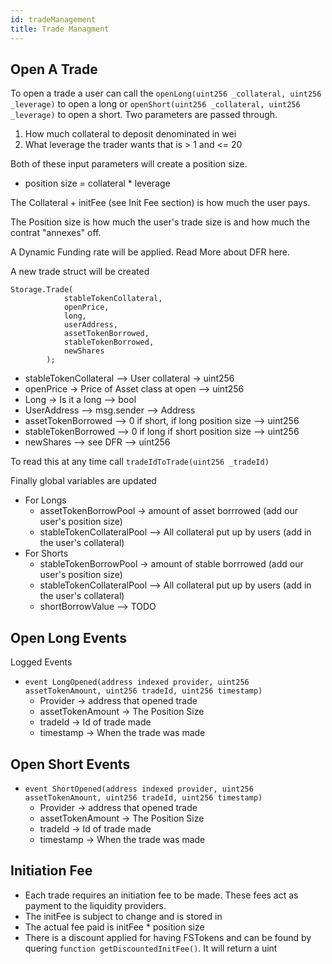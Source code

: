 ```yaml
---
id: tradeManagement
title: Trade Managment
---
```


## Open A Trade

To open a trade a user can call the `openLong(uint256 _collateral, uint256 _leverage)` to open a long or `openShort(uint256 _collateral, uint256 _leverage)` to open a short. Two parameters are passed through.

1. How much collateral to deposit denominated in wei
2. What leverage the trader wants that is > 1 and <= 20

Both of these input parameters will create a position size.

- position size = collateral \* leverage

The Collateral + initFee (see Init Fee section) is how much the user pays.

The Position size is how much the user's trade size is and how much the contrat "annexes" off.

A Dynamic Funding rate will be applied. Read More about DFR here.

A new trade struct will be created

```
Storage.Trade(
            stableTokenCollateral,
            openPrice,
            long,
            userAddress,
            assetTokenBorrowed,
            stableTokenBorrowed,
            newShares
        );
```

- stableTokenCollateral --> User collateral -> uint256
- openPrice -> Price of Asset class at open --> uint256
- Long -> Is it a long --> bool
- UserAddress --> msg.sender --> Address
- assetTokenBorrowed --> 0 if short, if long position size --> uint256
- stableTokenBorrowed --> 0 if long if short position size --> uint256
- newShares --> see DFR --> uint256

To read this at any time call `tradeIdToTrade(uint256 _tradeId)`

Finally global variables are updated

- For Longs
  - assetTokenBorrowPool -> amount of asset borrrowed (add our user's position size)
  - stableTokenCollateralPool --> All collateral put up by users (add in the user's collateral)
- For Shorts
  - stableTokenBorrowPool -> amount of stable borrrowed (add our user's position size)
  - stableTokenCollateralPool --> All collateral put up by users (add in the user's collateral)
  - shortBorrowValue --> TODO

## Open Long Events

Logged Events

- `event LongOpened(address indexed provider, uint256 assetTokenAmount, uint256 tradeId, uint256 timestamp)`
  - Provider -> address that opened trade
  - assetTokenAmount -> The Position Size
  - tradeId -> Id of trade made
  - timestamp -> When the trade was made

## Open Short Events

- `event ShortOpened(address indexed provider, uint256 assetTokenAmount, uint256 tradeId, uint256 timestamp)`
  - Provider -> address that opened trade
  - assetTokenAmount -> The Position Size
  - tradeId -> Id of trade made
  - timestamp -> When the trade was made

## Initiation Fee

- Each trade requires an initiation fee to be made. These fees act as payment to the liquidity providers.
- The initFee is subject to change and is stored in
- The actual fee paid is initFee \* position size
- There is a discount applied for having FSTokens and can be found by quering `function getDiscountedInitFee()`. It will return a uint
